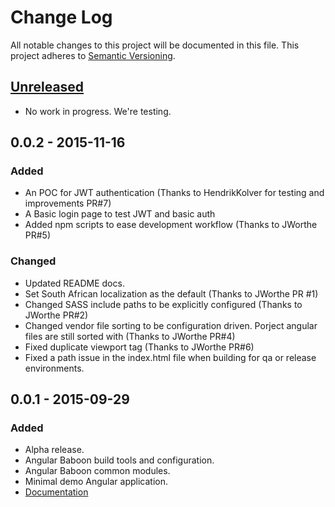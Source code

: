 # Change Log
All notable changes to this project will be documented in this file.
This project adheres to [Semantic Versioning](http://semver.org/).

## [Unreleased][unreleased]
- No work in progress. We're testing.

## 0.0.2 - 2015-11-16
### Added
- An POC for JWT authentication (Thanks to HendrikKolver for testing and improvements PR#7)
- A Basic login page to test JWT and basic auth
- Added npm scripts to ease development workflow (Thanks to JWorthe PR#5)
### Changed
- Updated README docs.
- Set South African localization as the default (Thanks to JWorthe PR #1)
- Changed SASS include paths to be explicitly configured (Thanks to JWorthe PR#2)
- Changed vendor file sorting to be configuration driven. Porject angular files are still sorted with (Thanks to JWorthe PR#4)
- Fixed duplicate viewport tag (Thanks to JWorthe PR#6)
- Fixed a path issue in the index.html file when building for qa or release environments.

## 0.0.1 - 2015-09-29
### Added
- Alpha release.
- Angular Baboon build tools and configuration.
- Angular Baboon common modules.
- Minimal demo Angular application.
- [Documentation](README.md)

[unreleased]: https://github.com/olivierlacan/keep-a-changelog/compare/v0.0.8...HEAD
[0.0.2]: https://github.com/olivierlacan/keep-a-changelog/compare/v0.0.1...v0.0.2